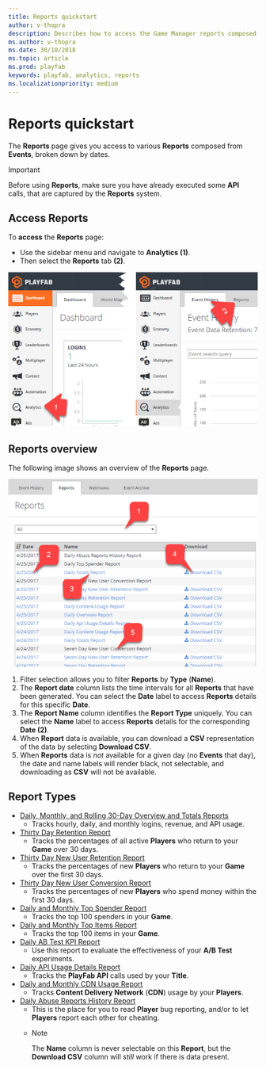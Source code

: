 ```yaml
---
title: Reports quickstart
author: v-thopra
description: Describes how to access the Game Manager reports composed from events, and broken down by dates.
ms.author: v-thopra
ms.date: 30/10/2018
ms.topic: article
ms.prod: playfab
keywords: playfab, analytics, reports
ms.localizationpriority: medium
---
```


# Reports quickstart

The **Reports** page gives you access to various **Reports** composed from **Events**, broken down by dates.

> [!IMPORTANT]
> Before using **Reports**, make sure you have already executed some **API** calls, that are captured by the **Reports** system.

## Access Reports

To **access** the **Reports** page:

- Use the sidebar menu and navigate to **Analytics (1)**.
- Then select the **Reports** tab **(2)**.

![Game Manager - Analytics - Reports](media/tutorials/game-manager-analytics-open-reports.png)  

## Reports overview

The following image shows an overview of the **Reports** page.

![Game Manager - Analytics - Reports](media/tutorials/game-manager-analytics-reports-overview.png)  

1. Filter selection allows you to filter **Reports** by **Type** (**Name**).
2. The **Report date** column lists the time intervals for all **Reports** that have been  generated. You can select the **Date** label to access **Reports** details for this specific **Date**.
3. The **Report Name** column identifies the **Report Type** uniquely. You can select the **Name** label to access **Reports** details for the corresponding **Date (2)**.
4. When **Report** data is available, you can download a **CSV** representation of the data by selecting **Download CSV**.
5. When **Reports** data is *not* available for a given day (no **Events** that day), the date and name labels will render black, not selectable, and downloading as **CSV** will not be available.

## Report Types

- [Daily, Monthly, and Rolling 30-Day Overview and Totals Reports](daily-monthly-and-rolling-30-day-overview-and-totals-reports.md)
  - Tracks hourly, daily, and monthly logins, revenue, and API usage.
- [Thirty Day Retention Report](thirty-day-retention-report.md)
  - Tracks the percentages of all active **Players** who return to your **Game** over 30 days.
- [Thirty Day New User Retention Report](thirty-day-new-user-retention-report.md)
  - Tracks the percentages of new **Players** who return to your **Game** over the first 30 days.
- [Thirty Day New User Conversion Report](thirty-day-new-user-conversion-report.md)
  - Tracks the percentages of new **Players** who spend money within the first 30 days.
- [Daily and Monthly Top Spender Report](daily-and-monthly-top-spender-report.md)
  - Tracks the top 100 spenders in your **Game**.
- [Daily and Monthly Top Items Report](daily-and-monthly-top-items-report.md)
  - Tracks the top 100 items in your **Game**.
- [Daily AB Test KPI Report](daily-ab-test-kpi-report.md)
  - Use this report to evaluate the effectiveness of your **A/B Test** experiments.
- [Daily API Usage Details Report](daily-api-usage-details-report.md)
  - Tracks the **PlayFab API** calls used by your **Title**.
- [Daily and Monthly CDN Usage Report](daily-and-monthly-cdn-usage-report.md)
  - Tracks **Content Delivery Network** (**CDN**) usage by your **Players**.
- [Daily Abuse Reports History Report](daily-abuse-reports-history-report.md)
  - This is the place for you to read **Player** bug reporting, and/or to let **Players** report each other for cheating.
  - > [!NOTE]
    > The **Name** column is never selectable on this **Report**, but the **Download CSV** column will *still* work if there is data present.
